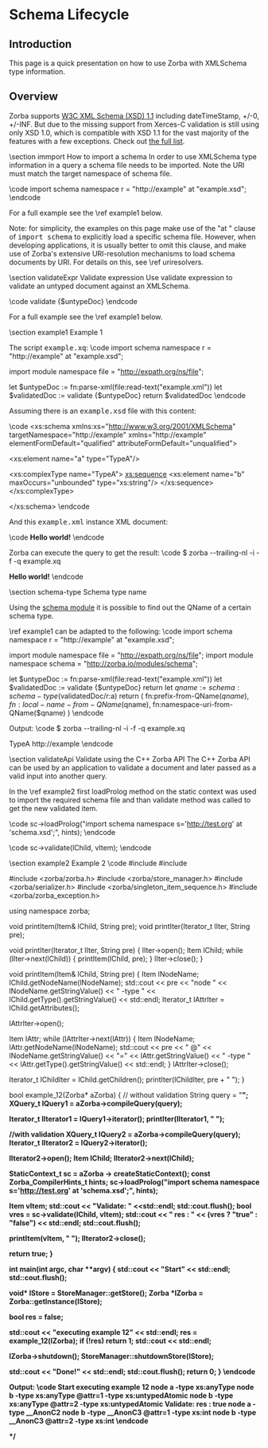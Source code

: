 # Schema Lifecycle

## Introduction
This page is a quick presentation on how to use Zorba with XMLSchema type 
information.

## Overview
Zorba supports <a href="http://www.w3.org/TR/xmlschema11-1/">W3C XML Schema 
(XSD) 1.1</a> including dateTimeStamp, +/-0, +/-INF. But due to the missing support 
from Xerces-C validation is still using only XSD 1.0, which is compatible with 
XSD 1.1 for the vast majority of the features with a few exceptions. Check out
 <a href="http://www.w3.org/TR/xmlschema11-1/#changes">the full list</a>.


\section immport How to import a schema
In order to use XMLSchema type information in a query a schema file needs to be imported.
Note the URI must match the target namespace of schema file.

\code
import schema namespace r = "http://example" at "example.xsd";
\endcode

For a full example see the \ref example1 below.

Note: for simplicity, the examples on this page make use of the "at <filename>" 
clause of <tt>import schema</tt> to explicitly load a specific schema file.
However, when developing applications, it is usually better to omit this
 clause, and make use of Zorba's extensive URI-resolution mechanisms to load
 schema documents by URI. For details on this, see \ref uriresolvers.

\section validateExpr Validate expression
Use validate expression to validate an untyped document against an XMLSchema.

\code
validate {$untypeDoc}
\endcode

For a full example see the \ref example1 below.

\section example1 Example 1

The script <tt>example.xq</tt>:
\code
import schema namespace r = "http://example" at "example.xsd";

import module namespace file = "http://expath.org/ns/file";

let $untypeDoc := fn:parse-xml(file:read-text("example.xml"))
let $validatedDoc := validate {$untypeDoc}
return
  $validatedDoc
\endcode

Assuming there is an <tt>example.xsd</tt> file with this content:

\code
<xs:schema xmlns:xs="http://www.w3.org/2001/XMLSchema" 
  targetNamespace="http://example" 
  xmlns="http://example"
  elementFormDefault="qualified" attributeFormDefault="unqualified">

  <xs:element name="a" type="TypeA"/>

  <xs:complexType name="TypeA">
    <xs:sequence>
      <xs:element name="b" maxOccurs="unbounded" type="xs:string"/>
    </xs:sequence>
  </xs:complexType>

</xs:schema>
\endcode

And this <tt>example.xml</tt> instance XML document:

\code
<a xmlns="http://example">
  <b>Hello world!</b>
</a>
\endcode

Zorba can execute the query to get the result:
\code
$ zorba --trailing-nl -i -f -q example.xq 
<?xml version="1.0" encoding="UTF-8"?>
<a xmlns="http://example">
  <b>Hello world!</b>
</a>
\endcode

\section schema-type Schema type name

Using the <a href="/modules/latest/www.zorba-xquery.com/modules/schema">schema module</a>
it is possible to find out the QName of a certain schema type.


\ref example1 can be adapted to the following:
\code
import schema namespace r = "http://example" at "example.xsd";

import module namespace file = "http://expath.org/ns/file";
import module namespace schema = "http://zorba.io/modules/schema";


let $untypeDoc := fn:parse-xml(file:read-text("example.xml"))
let $validatedDoc := validate {$untypeDoc}
return
  let $qname := schema:schema-type($validatedDoc/r:a)
  return
    (
      fn:prefix-from-QName($qname),
      fn:local-name-from-QName($qname),
      fn:namespace-uri-from-QName($qname)
    )
\endcode

Output:
\code
$ zorba --trailing-nl -i -f -q example.xq 
<?xml version="1.0" encoding="UTF-8"?>
TypeA http://example
\endcode


\section validateApi Validate using the C++ Zorba API
The C++ Zorba API can be used by an application to validate a document and 
later passed as a valid input into another query.

In the \ref example2 first loadProlog method on the static context was used to import the required
 schema file and than validate method was called to get the new validated item.

\code
  sc->loadProlog("import schema namespace s='http://test.org' at 'schema.xsd';", hints);
\endcode

\code
  sc->validate(lChild, vItem);
\endcode


\section example2 Example 2
\code
#include <iostream>
#include <sstream>

#include <zorba/zorba.h>
#include <zorba/store_manager.h>
#include <zorba/serializer.h>
#include <zorba/singleton_item_sequence.h>
#include <zorba/zorba_exception.h>

using namespace zorba;

void printItem(Item& lChild, String pre);
void printIter(Iterator_t lIter, String pre);


void printIter(Iterator_t lIter, String pre)
{
  lIter->open();
  Item lChild;
  while (lIter->next(lChild))
  {
    printItem(lChild, pre);
  }
  lIter->close();
}


void printItem(Item& lChild, String pre)
{
  Item lNodeName;
  lChild.getNodeName(lNodeName);
  std::cout << pre << "node " << lNodeName.getStringValue() <<
      "   -type " << lChild.getType().getStringValue() << std::endl;
  Iterator_t lAttrIter = lChild.getAttributes();

  lAttrIter->open();

  Item lAttr;
  while (lAttrIter->next(lAttr))
  {
    Item lNodeName;
    lAttr.getNodeName(lNodeName);
    std::cout << pre << "  @" << lNodeName.getStringValue() << "=" << lAttr.getStringValue() <<
        "   -type " << lAttr.getType().getStringValue() << std::endl;
  }
  lAttrIter->close();

  Iterator_t lChildIter = lChild.getChildren();
  printIter(lChildIter, pre + "  ");
}


bool example_12(Zorba* aZorba)
{
  // without validation
  String query = "<a xmlns='http://test.org'><b attr='1'/><b attr='2'/></a>";
  XQuery_t lQuery1 = aZorba->compileQuery(query);

  Iterator_t lIterator1 = lQuery1->iterator();
  printIter(lIterator1, "  ");


  //with validation
  XQuery_t lQuery2 = aZorba->compileQuery(query);
  Iterator_t lIterator2 = lQuery2->iterator();

  lIterator2->open();
  Item lChild;
  lIterator2->next(lChild);

  StaticContext_t sc = aZorba -> createStaticContext();
  const Zorba_CompilerHints_t hints;
  sc->loadProlog("import schema namespace s='http://test.org' at 'schema.xsd';", hints);

  Item vItem;
  std::cout << "Validate: " <<std::endl; std::cout.flush();
  bool vres = sc->validate(lChild, vItem);
  std::cout << "  res  : " << (vres ? "true" : "false") << std::endl; std::cout.flush();


  printItem(vItem, "  ");
  lIterator2->close();

  return true;
}

int main(int argc, char **argv)
{
  std::cout << "Start" << std::endl; std::cout.flush();

  void* lStore = StoreManager::getStore();
  Zorba *lZorba = Zorba::getInstance(lStore);

  bool res = false;


  std::cout << "executing example 12" << std::endl;
  res = example_12(lZorba);
  if (!res) return 1;
  std::cout << std::endl;


  lZorba->shutdown();
  StoreManager::shutdownStore(lStore);

  std::cout << "Done!" << std::endl; std::cout.flush();
  return 0;
}
\endcode

Output:
\code
Start
executing example 12
  node a   -type xs:anyType
    node b   -type xs:anyType
      @attr=1   -type xs:untypedAtomic
    node b   -type xs:anyType
      @attr=2   -type xs:untypedAtomic
Validate:
  res  : true
  node a   -type __AnonC2
    node b   -type __AnonC3
      @attr=1   -type xs:int
    node b   -type __AnonC3
      @attr=2   -type xs:int
\endcode

*/
